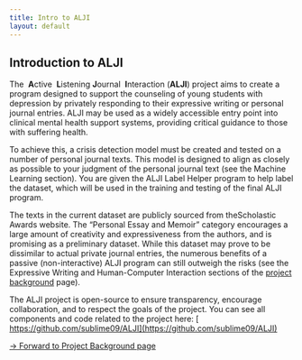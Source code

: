 ```yaml
---
title: Intro to ALJI
layout: default
---
```


## Introduction to ALJI

The ​ **A**ctive ​ **L**​istening ​ **J**​ournal ​ **I**​nteraction (​ **ALJI**​) project aims to create a program designed to support the counseling of young students with depression by privately responding to their expressive writing or personal journal entries. ALJI may be used as a widely accessible entry point into clinical mental health support systems, providing critical guidance to those with suffering health.

To achieve this, a crisis detection model must be created and tested on a number of personal journal texts. This model is designed to align as closely as possible to your judgment of the personal journal text (see the ​Machine Learning​ section). You are given the ALJI Label Helper program to help label the dataset, which will be used in the training and testing of the final ALJI program.

The texts in the current dataset are publicly sourced from the ​Scholastic Awards website​. The “Personal Essay and Memoir” category encourages a large amount of creativity and expressiveness from the authors, and is promising as a preliminary dataset. While this dataset may prove to be dissimilar to actual private journal entries, the numerous benefits of a passive (non-interactive) ALJI program can still outweigh the risks (see the ​Expressive Writing​ and ​Human-Computer Interaction sections of the [project background](./background) page).

The ALJI project is open-source to ensure transparency, encourage collaboration, and to respect the goals of the project. You can see all components and code related to the project here: [​https://github.com/sublime09/ALJI](​https://github.com/sublime09/ALJI)

[-> Forward to Project Background page](./background)

